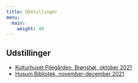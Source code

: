 ```yaml
---
title: Udstillinger
menu:
  main:
    weight: 40
---
```


## Udstillinger

- [Kulturhuset Pilegården, Brønshøj, oktober 2021](https://pilegaarden.kk.dk/event/udstiller-i-oktober-lisbeth-aggerbeck-woll/)
- [Husum Bibliotek, november-december 2021](https://bibliotek.kk.dk/arrangementer/udstillinger/udstilling-lisbeth-aggerbeck-woll/)
